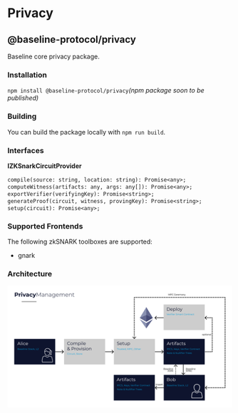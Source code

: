 # Privacy

## @baseline-protocol/privacy

Baseline core privacy package.

### Installation

`npm install @baseline-protocol/privacy`_\(npm package soon to be published\)_

### Building

You can build the package locally with `npm run build`.

### Interfaces

**IZKSnarkCircuitProvider**

```text
compile(source: string, location: string): Promise<any>;
computeWitness(artifacts: any, args: any[]): Promise<any>;
exportVerifier(verifyingKey): Promise<string>;
generateProof(circuit, witness, provingKey): Promise<string>;
setup(circuit): Promise<any>;
```

### Supported Frontends

The following zkSNARK toolboxes are supported:

* gnark

### Architecture

![](../../.gitbook/assets/privacy-management.png)

